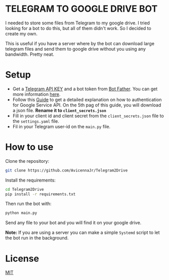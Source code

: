 # TELEGRAM TO GOOGLE DRIVE BOT

I needed to store some files from Telegram to my google drive. I tried looking for a bot to do this, but all of them didn't work. So I decided to create my own.

This is useful if you have a server where by the bot can download large telegram files and send them to google drive without you using any bandwidth. Pretty neat.

# Setup

 - Get a [Telegram API KEY](https://my.telegram.org/apps) and a bot token from [Bot Father](https://t.me/botfather). You can get more information [here](docs.pyrogram.org/start/auth.html).
 - Follow this [Guide](https://d35mpxyw7m7k7g.cloudfront.net/bigdata_1/Get+Authentication+for+Google+Service+API+.pdf) to get a detailed explanation on how to authentication for Google Service API. On the 5th pag of this guide, you will download a json file. **Rename it to `client_secrets.json`**
 - Fill in your client id and client secret from the `client_secrets.json` file to the `settings.yaml` file.
 - Fil in your Telegram user-id on the `main.py` file.

# How to use
Clone the repository:
```bash
git clone https://github.com/AvicennaJr/Telegram2Drive
```

Install the requirements:
```bash
cd Telegram2Drive
pip install -r requirements.txt
```

Then run the bot with:
```python
python main.py
```

Send any file to your bot and you will find it on your google drive.

**Note:** If you are using a server you can make a simple `Systemd` script to let the bot run in the background.

# License

[MIT](https://choosealicense.com/licenses/mit/)